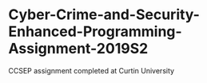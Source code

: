 # Cyber-Crime-and-Security-Enhanced-Programming-Assignment-2019S2
CCSEP assignment completed at Curtin University 
